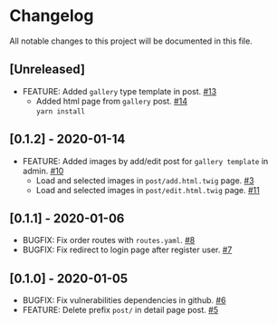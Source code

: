 # Changelog
All notable changes to this project will be documented in this file.

## [Unreleased]
- FEATURE: Added `gallery` type template in post. [#13](https://github.com/thomaskanzig/blog/pull/13)
    - Added html page from `gallery` post. [#14](https://github.com/thomaskanzig/blog/pull/14)  
        `yarn install`        
        
## [0.1.2] - 2020-01-14
- FEATURE: Added images by add/edit post for `gallery template` in admin. [#10](https://github.com/thomaskanzig/blog/pull/10)
    - Load and selected images in `post/add.html.twig` page. [#3](https://github.com/thomaskanzig/blog/pull/3)
    - Load and selected images in `post/edit.html.twig` page. [#11](https://github.com/thomaskanzig/blog/pull/11)

## [0.1.1] - 2020-01-06
- BUGFIX: Fix order routes with `routes.yaml`. [#8](https://github.com/thomaskanzig/blog/pull/8)
- BUGFIX: Fix redirect to login page after register user. [#7](https://github.com/thomaskanzig/blog/pull/7)

## [0.1.0] - 2020-01-05
- BUGFIX: Fix vulnerabilities dependencies in github. [#6](https://github.com/thomaskanzig/blog/pull/6)
- FEATURE: Delete prefix `post/` in detail page post. [#5](https://github.com/thomaskanzig/blog/pull/5)
